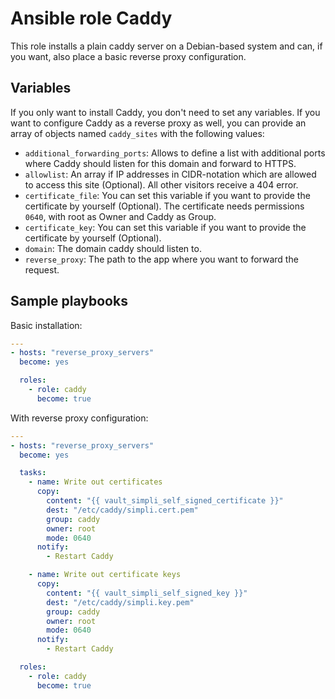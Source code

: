 # Ansible role Caddy

This role installs a plain caddy server on a Debian-based system and can, if you want, also place a basic reverse proxy configuration.

## Variables

If you only want to install Caddy, you don't need to set any variables. If you want to configure Caddy as a reverse proxy as well, you can provide an array of objects named `caddy_sites` with the following values:

* `additional_forwarding_ports`: Allows to define a list with additional ports where Caddy should listen for this domain and forward to HTTPS.
* `allowlist`: An array if IP addresses in CIDR-notation which are allowed to access this site (Optional). All other visitors receive a 404 error.
* `certificate_file`: You can set this variable if you want to provide the certificate by yourself (Optional). The certificate needs permissions `0640`, with root as Owner and Caddy as Group.
* `certificate_key`: You can set this variable if you want to provide the certificate by yourself (Optional).
* `domain`: The domain caddy should listen to.
* `reverse_proxy`: The path to the app where you want to forward the request.

## Sample playbooks

Basic installation:

```yaml
---
- hosts: "reverse_proxy_servers"
  become: yes

  roles:
    - role: caddy
      become: true
```

With reverse proxy configuration:

```yaml
---
- hosts: "reverse_proxy_servers"
  become: yes

  tasks:
    - name: Write out certificates
      copy:
        content: "{{ vault_simpli_self_signed_certificate }}"
        dest: "/etc/caddy/simpli.cert.pem"
        group: caddy
        owner: root
        mode: 0640
      notify:
        - Restart Caddy

    - name: Write out certificate keys
      copy:
        content: "{{ vault_simpli_self_signed_key }}"
        dest: "/etc/caddy/simpli.key.pem"
        group: caddy
        owner: root
        mode: 0640
      notify:
        - Restart Caddy

  roles:
    - role: caddy
      become: true
```
